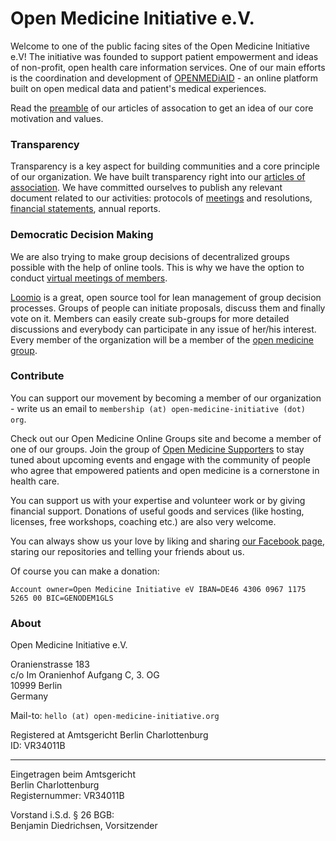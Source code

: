 # Open Medicine Initiative e.V.

Welcome to one of the public facing sites of the Open Medicine Initiative e.V! The initiative was founded to support patient empowerment and ideas of non-profit, open health care information services. One of our main efforts is the coordination and development of [OPENMEDiAID](http://www.openmediaid.org) - an online platform built on open medical data and patient's medical experiences.

Read the [preamble](articles-of-association/en/#preamble) of our articles of assocation to get an idea of our core motivation and values. 

### Transparency
Transparency is a key aspect for building communities and a core principle of our organization. We have built transparency right into our [articles of association](articles-of-association/en/#toc-10).  We have committed ourselves to publish any relevant document related to our activities: protocols of [meetings](meetings) and resolutions, [financial statements](financials), annual reports.

### Democratic Decision Making
We are also trying to make group decisions of decentralized groups possible with the help of online tools. This is why we have the option to conduct [virtual meetings of members](articles-of-association/en/#toc-7.2).

[Loomio](http://boingboing.net/2014/03/19/loomio-democratic-decision-ma.html) is a great, open source tool for lean management of group decision processes. Groups of people can initiate proposals, discuss them and finally vote on it. Members can easily create sub-groups for more detailed discussions and everybody can participate in any issue of her/his interest. Every member of the organization will be a member of the [open medicine group](https://www.loomio.org/g/EedHvuAr/open-medicine-e-v).


### Contribute
You can support our movement by becoming a member of our organization - write us an email to `membership (at) open-medicine-initiative (dot) org`.

Check out our Open Medicine Online Groups site and become a member of one of our groups. Join the group of [Open Medicine Supporters](http://www.open-medicine.org/groups/crowd) to stay tuned about upcoming events and engage with the community of people who agree that empowered patients and open medicine is a cornerstone in health care.

You can support us with your expertise and volunteer work or by giving financial support. Donations of useful goods and services (like hosting, licenses, free workshops, coaching etc.) are also very welcome.

You can always show us your love by liking and sharing [our Facebook page](https://www.facebook.com/open.medicine.initiative), staring our repositories and telling your friends about us.

Of course you can make a donation:

 
`Account owner=Open Medicine Initiative eV IBAN=DE46 4306 0967 1175 5265 00 BIC=GENODEM1GLS`

### About

Open Medicine Initiative e.V.

Oranienstrasse 183  
c/o Im Oranienhof Aufgang C, 3. OG  
10999 Berlin  
Germany  

Mail-to: `hello (at) open-medicine-initiative.org`

Registered at Amtsgericht
Berlin Charlottenburg    
ID: VR34011B
 
---

Eingetragen beim Amtsgericht   
Berlin Charlottenburg   
Registernummer: VR34011B

Vorstand i.S.d. § 26 BGB:  
Benjamin Diedrichsen, Vorsitzender
